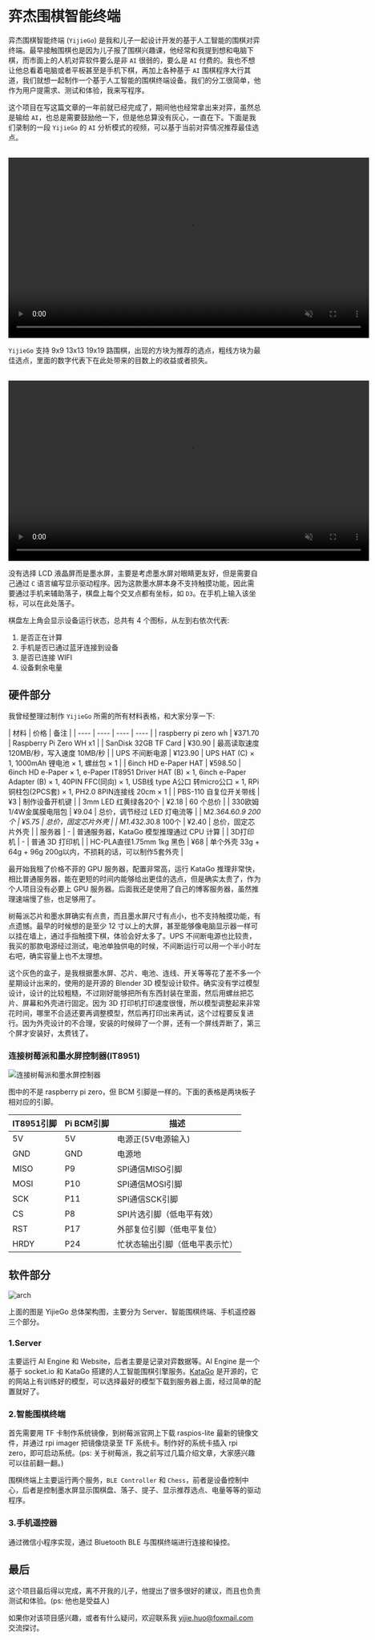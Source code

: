 <link rel="stylesheet" href="https://cdn.huoyijie.cn/npm/video.js@8.0.4/dist/video-js.min.css">
<script src="https://cdn.huoyijie.cn/npm/video.js@8.0.4/dist/video.min.js"></script>
<script>
    window.HELP_IMPROVE_VIDEOJS = false
</script>

# 弈杰围棋智能终端

弈杰围棋智能终端 (`YijieGo`) 是我和儿子一起设计开发的基于人工智能的围棋对弈终端。最早接触围棋也是因为儿子报了围棋兴趣课，他经常和我提到想和电脑下棋，而市面上的人机对弈软件要么是非 `AI` 很弱的，要么是 `AI` 付费的。我也不想让他总看着电脑或者平板甚至是手机下棋，再加上各种基于 `AI` 围棋程序大行其道，我们就想一起制作一个基于人工智能的围棋终端设备。我们的分工很简单，他作为用户提需求、测试和体验，我来写程序。

这个项目在写这篇文章的一年前就已经完成了，期间他也经常拿出来对弈，虽然总是输给 `AI`，也总是需要鼓励他一下，但是他总算没有灰心，一直在下。下面是我们录制的一段 `YijieGo` 的 `AI` 分析模式的视频，可以基于当前对弈情况推荐最佳选点。

<br><video id="video-1" class="video-js" controls muted preload="auto" width="720" data-setup="{}">
  <source src="https://cdn.huoyijie.cn/ab/98e27e7051ba11ecb154451bde618cf8/yijiego-1.mp4" type="video/mp4">
</video><br>

`YijieGo` 支持 9x9 13x13 19x19 路围棋，出现的方块为推荐的选点，粗线方块为最佳选点，里面的数字代表下在此处带来的目数上的收益或者损失。

<br><video id="video-2" class="video-js" controls muted preload="auto" width="720" data-setup="{}">
  <source src="https://cdn.huoyijie.cn/ab/98e27e7051ba11ecb154451bde618cf8/yijiego-2.mp4" type="video/mp4">
</video><br>

没有选择 LCD 液晶屏而是墨水屏，主要是考虑墨水屏对眼睛更友好，但是需要自己通过 `C` 语言编写显示驱动程序。因为这款墨水屏本身不支持触摸功能，因此需要通过手机来辅助落子，棋盘上每个交叉点都有坐标，如 `D3`。在手机上输入该坐标，可以在此处落子。

棋盘左上角会显示设备运行状态，总共有 4 个图标，从左到右依次代表:

1. 是否正在计算
2. 手机是否已通过蓝牙连接到设备
3. 是否已连接 WIFI
4. 设备剩余电量

## 硬件部分

我曾经整理过制作 `YijieGo` 所需的所有材料表格，和大家分享一下:

| 材料 | 价格 | 备注 |
| ---- | ---- | ---- | ---- |
| raspberry pi zero wh | ¥371.70 | Raspberry Pi Zero WH x1 |
| SanDisk 32GB TF Card | ¥30.90  | 最高读取速度 120MB/秒，写入速度 10MB/秒 |
| UPS 不间断电源  | ¥123.90 | UPS HAT (C) × 1, 1000mAh 锂电池 × 1, 螺丝包 × 1 |
| 6inch HD e-Paper HAT  | ¥598.50 | 6inch HD e-Paper × 1, e-Paper IT8951 Driver HAT (B) × 1, 6inch e-Paper Adapter (B) × 1, 40PIN FFC(同向) × 1, USB线 type A公口 转micro公口 × 1, RPi铜柱包(2PCS套) × 1, PH2.0 8PIN连接线 20cm × 1 |
| PBS-110 自复位开关带线 | ¥3 | 制作设备开机键 |
| 3mm LED 红黄绿各20个 | ¥2.18 | 60 个总价 |
| 330欧姆 1/4W金属膜电阻包 | ¥9.04 | 总价，调节经过 LED 灯电流等 |
| M2.3*6*4.6*0.9 200个 | ¥5.75 | 总价，固定芯片外壳 |
| M1.4*3*2.3*0.8 100个 | ¥2.40 | 总价，固定芯片外壳 |
| 服务器 | - | 普通服务器，KataGo 模型推理通过 CPU 计算 |
| 3D打印机 | - | 普通 3D 打印机 |
| HC-PLA直径1.75mm 1kg 黑色 | ¥68 | 单个外壳 33g + 64g + 96g 200g以内，不损耗的话，可以制作5套外壳 |

最开始我租了价格不菲的 GPU 服务器，配置非常高，运行 KataGo 推理非常快，相比普通服务器，能在更短的时间内能够给出更佳的选点，但是确实太贵了，作为个人项目没有必要上 GPU 服务器。后面我还是使用了自己的博客服务器，虽然推理速端慢了些，也足够用了。

树莓派芯片和墨水屏确实有点贵，而且墨水屏尺寸有点小，也不支持触摸功能，有点遗憾。最早的时候想的是至少 12 寸以上的大屏，甚至能够像电脑显示器一样可以挂在墙上，通过手指触摸下棋，体验会好太多了。UPS 不间断电源也比较贵，我买的那款电源经过测试，电池单独供电的时候，不间断运行可以用一个半小时左右吧，确实容量上也不太理想。

这个灰色的盒子，是我根据墨水屏、芯片、电池、连线、开关等等花了差不多一个星期设计出来的，使用的是开源的 Blender 3D 模型设计软件。确实没有学过模型设计，设计的比较粗糙，不过刚好能够把所有东西封装在里面，然后用螺丝把芯片、屏幕和外壳进行固定。因为 3D 打印机打印速度很慢，所以模型调整起来非常花时间，哪里不合适还要再调整模型，然后再打印出来再试，这个过程要反复进行。因为外壳设计的不合理，安装的时候碎了一个屏，还有一个屏线弄断了，第三个屏才安装好，太费钱了。

### 连接树莓派和墨水屏控制器(IT8951)

![连接树莓派和墨水屏控制器](https://cdn.huoyijie.cn/ab/98e27e7051ba11ecb154451bde618cf8/it8951-connect-to-rpi.jpg)

图中的不是 raspberry pi zero，但 BCM 引脚是一样的。下面的表格是两块板子相对应的引脚。

| IT8951引脚 | Pi BCM引脚 | 描述 |
| ---- | ---- | ---- |
| 5V | 5V | 电源正(5V电源输入) |
| GND | GND | 电源地 |
| MISO | P9 | SPI通信MISO引脚 |
| MOSI | P10 | SPI通信MOSI引脚 |
| SCK | P11 | SPI通信SCK引脚 |
| CS | P8 | SPI片选引脚（低电平有效） |
| RST | P17 | 外部复位引脚（低电平复位） |
| HRDY | P24 | 忙状态输出引脚（低电平表示忙） |

## 软件部分

![arch](https://cdn.huoyijie.cn/ab/98e27e7051ba11ecb154451bde618cf8/arch.svg)

上面的图是 YijieGo 总体架构图，主要分为 Server、智能围棋终端、手机遥控器三个部分。

### 1.Server

主要运行 AI Engine 和 Website，后者主要是记录对弈数据等。AI Engine 是一个基于 socket.io 和 KataGo 搭建的人工智能围棋引擎服务。[KataGo](https://github.com/lightvector/KataGo) 是开源的，它的网站上有训练好的模型，可以选择最好的模型下载到服务器上面，经过简单的配置就好了。

### 2.智能围棋终端

首先需要用 TF 卡制作系统镜像，到树莓派官网上下载 raspios-lite 最新的镜像文件，并通过 rpi imager 把镜像烧录至 TF 系统卡。制作好的系统卡插入 rpi zero，即可启动系统。(ps: 关于树莓派，我之前写过几篇介绍文章，大家感兴趣可以往前翻一翻。)

围棋终端上主要运行两个服务，`BLE Controller` 和 `Chess`，前者是设备控制中心，后者是控制墨水屏显示围棋盘、落子、提子、显示推荐选点、电量等等的驱动程序。

### 3.手机遥控器

通过微信小程序实现，通过 Bluetooth BLE 与围棋终端进行连接和操控。

## 最后

这个项目最后得以完成，离不开我的儿子，他提出了很多很好的建议，而且也负责测试和体验。(ps: 他也是受益人)

如果你对该项目感兴趣，或者有什么疑问，欢迎联系我 yijie.huo@foxmail.com 交流探讨。